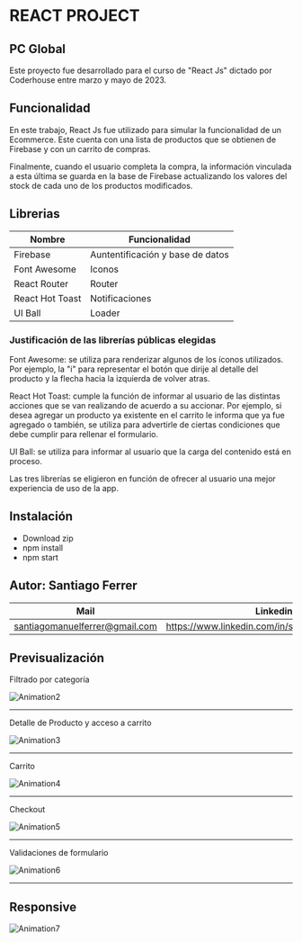 # REACT PROJECT

## PC Global

Este proyecto fue desarrollado para el curso de "React Js" dictado por Coderhouse entre marzo y mayo de 2023.

## Funcionalidad

En este trabajo, React Js fue utilizado para simular la funcionalidad de un Ecommerce. Este cuenta con una lista de productos que se obtienen de Firebase y con un carrito de compras.

Finalmente, cuando el usuario completa la compra, la información vinculada a esta última se guarda en la base de Firebase actualizando los valores del stock de cada uno de los productos modificados.

## Librerias

| Nombre          | Funcionalidad                    |
| --------------- | -------------------------------- |
| Firebase        | Auntentificación y base de datos |
| Font Awesome    | Iconos                           |
| React Router    | Router                           |
| React Hot Toast | Notificaciones                   |
| UI Ball         | Loader                           |

### Justificación de las librerías públicas elegidas

Font Awesome: se utiliza para renderizar algunos de los íconos utilizados. Por ejemplo, la "i" para representar el botón que dirije al detalle del producto y la flecha hacia la izquierda de volver atras.

React Hot Toast: cumple la función de informar al usuario de las distintas acciones que se van realizando de acuerdo a su accionar. Por ejemplo, si desea agregar un producto ya existente en el carrito le informa que ya fue agregado o también, se utiliza para advertirle de ciertas condiciones que debe cumplir para rellenar el formulario.

UI Ball: se utiliza para informar al usuario que la carga del contenido está en proceso.

Las tres librerías se eligieron en función de ofrecer al usuario una mejor experiencia de uso de la app.

## Instalación

- Download zip
- npm install
- npm start

## Autor: Santiago Ferrer

| Mail                           | Linkedin                                          |
| ------------------------------ | ------------------------------------------------- |
| santiagomanuelferrer@gmail.com | https://www.linkedin.com/in/santiagomanuelferrer/ |

## Previsualización

Filtrado por categoría

![Animation2](https://user-images.githubusercontent.com/83835085/236347181-c482e60b-f4aa-48d5-b768-19e28d4546cb.gif)

---

Detalle de Producto y acceso a carrito

![Animation3](https://user-images.githubusercontent.com/83835085/236347311-b311f080-db36-481d-9da1-aa76ce704dbf.gif)

---

Carrito

![Animation4](https://user-images.githubusercontent.com/83835085/236347633-dc8fa75f-d9ed-4af3-86d5-ddc3292e75c5.gif)

---

Checkout

![Animation5](https://user-images.githubusercontent.com/83835085/236347374-ae31717c-8d86-4b32-be16-13a607bbd5fe.gif)

---
Validaciones de formulario

![Animation6](https://user-images.githubusercontent.com/83835085/236347416-f0c5b196-296a-4562-9b04-3179f5b567dc.gif)

---

## Responsive

![Animation7](https://user-images.githubusercontent.com/83835085/236347479-7055d1f9-6fe3-446d-aef5-785c3379678b.gif)